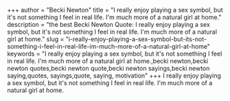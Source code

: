 +++
author = "Becki Newton"
title = "I really enjoy playing a sex symbol, but it's not something I feel in real life. I'm much more of a natural girl at home."
description = "the best Becki Newton Quote: I really enjoy playing a sex symbol, but it's not something I feel in real life. I'm much more of a natural girl at home."
slug = "i-really-enjoy-playing-a-sex-symbol-but-its-not-something-i-feel-in-real-life-im-much-more-of-a-natural-girl-at-home"
keywords = "I really enjoy playing a sex symbol, but it's not something I feel in real life. I'm much more of a natural girl at home.,becki newton,becki newton quotes,becki newton quote,becki newton sayings,becki newton saying,quotes, sayings,quote, saying, motivation"
+++
I really enjoy playing a sex symbol, but it's not something I feel in real life. I'm much more of a natural girl at home.
